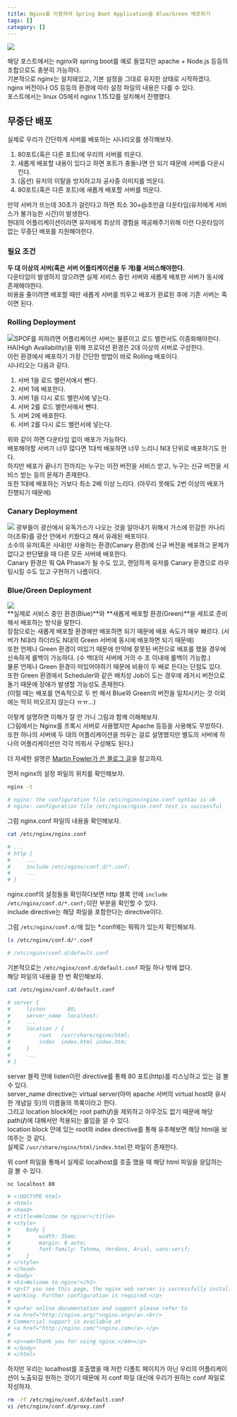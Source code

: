 ```yaml
---
title: Nginx를 이용하여 Spring Boot Application을 Blue/Green 배포하기
tags: []
category: []
---
```

![](nginx-spring-boot-blue-green-deployment/thumbs.jpg)

해당 포스트에서는 nginx와 spring boot를 예로 들었지만 apache + Node.js 등등의 조합으로도 충분히 가능하다.  
기본적으로 nginx는 설치돼있고, 기본 설정을 그대로 유지한 상태로 시작하겠다.  
nginx 버전이나 OS 등등의 환경에 따라 설정 파일의 내용은 다를 수 있다.  
포스트에서는 linux OS에서 nginx 1.15.12를 설치해서 진행했다.

## 무중단 배포
실제로 우리가 간단하게 서버를 배포하는 시나리오를 생각해보자.
1. 80포트(혹은 다른 포트)에 우리의 서버를 띄운다.
2. 새롭게 배포할 내용이 있다고 하면 포트가 충돌나면 안 되기 때문에 서버를 다운시킨다.  
3. (옵션) 유저의 이탈을 방지하고자 공사중 이미지를 띄운다.  
4. 80포트(혹은 다른 포트)에 새롭게 배포할 서버를 띄운다.

만약 서버가 뜨는데 30초가 걸린다고 하면 최소 30+@초만큼 다운타임(유저에게 서비스가 불가능한 시간)이 발생한다.  
현대의 어플리케이션이라면 유저에게 최상의 경험을 제공해주기위해 이런 다운타임이 없는 무중단 배포를 지원해야한다.  

### 필요 조건
**두 대 이상의 서버(혹은 서버 어플리케이션을 두 개)를 서비스해야한다.**  
다운타임이 발생하지 않으려면 실제 서비스 중인 서버와 새롭게 배포한 서버가 동시에 존재해야한다.  
비용을 줄이려면 배포할 때만 새롭게 서버를 띄우고 배포가 완료된 후에 기존 서버는 죽이면 된다.

### Rolling Deployment
![SPOF를 피하려면 어플리케이션 서버는 물론이고 로드 밸런서도 이중화해야한다.](nginx-spring-boot-blue-green-deployment/elb-basic.png)
HA(High Availability)을 위해 프로덕션 환경은 2대 이상의 서버로 구성한다.  
이런 환경에서 배포하기 가장 간단한 방법이 바로 Rolling 배포이다.  
시나리오는 다음과 같다.  
1. 서버 1을 로드 밸런서에서 뺀다.  
2. 서버 1에 배포한다.  
3. 서버 1을 다시 로드 밸런서에 넣는다.  
4. 서버 2를 로드 밸런서에서 뺀다.  
5. 서버 2에 배포한다.  
6. 서버 2를 다시 로드 밸런서에 넣는다.

위와 같이 하면 다운타임 없이 배포가 가능하다.  
배포해야할 서버가 너무 많다면 1대씩 배포하면 너무 느리니 N대 단위로 배포하기도 한다.  
하지만 배포가 끝나기 전까지는 누구는 이전 버전을 서비스 받고, 누구는 신규 버전을 서비스 받는 등의 문제가 존재한다.  
또한 1대에 배포하는 거보다 최소 2배 이상 느리다. (아무리 못해도 2번 이상의 배포가 진행되기 때문에)

### Canary Deployment
![](nginx-spring-boot-blue-green-deployment/canary.png)
광부들이 광산에서 유독가스가 나오는 것을 알아내기 위해서 가스에 민감한 카나리아(조류)를 광산 안에서 키웠다고 해서 유래된 배포이다.  
소수의 유저(혹은 사내)만 사용하는 환경(Canary 환경)에 신규 버전을 배포하고 문제가 없다고 판단됐을 때 다른 모든 서버에 배포한다.  
Canary 환경은 뭐 QA Phase가 될 수도 있고, 랜덤하게 유저를 Canary 환경으로 라우팅시킬 수도 있고 구현하기 나름이다.  

### Blue/Green Deployment
![](nginx-spring-boot-blue-green-deployment/thumbs.jpg)  
**실제로 서비스 중인 환경(Blue)**와 **새롭게 배포할 환경(Green)**을 세트로 준비해서 배포하는 방식을 말한다.  
장점으로는 새롭게 배포할 환경에만 배포하면 되기 때문에 배포 속도가 매우 빠르다. (서버가 N대라 하더라도 N대의 Green 서버에 동시에 배포하면 되기 때문에)  
또한 언제나 Green 환경이 떠있기 때문에 만약에 잘못된 버전으로 배포를 했을 경우에 신속하게 롤백이 가능하다. (수 백대의 서버에 거의 수 초 이내에 롤백이 가능함.)  
물론 언제나 Green 환경이 떠있어야하기 때문에 비용이 두 배로 든다는 단점도 있다.  
또한 Green 환경에서 Scheduler와 같은 배치성 Job이 도는 경우에 레거시 버전으로 돌기 때문에 장애가 발생할 가능성도 존재한다.  
(이럴 때는 배포를 연속적으로 두 번 해서 Blue와 Green의 버전을 일치시키는 것 이외에는 딱히 떠오르지 않는다 ㅠㅠ...)

이렇게 설명하면 이해가 잘 안 가니 그림과 함께 이해해보자.  
(그림에서는 Nginx를 프록시 서버로 사용했지만 Apache 등등을 사용해도 무방하다.  
또한 하나의 서버에 두 대의 어플리케이션을 띄우는 걸로 설명했지만 별도의 서버에 하나의 어플리케이션만 각각 띄워서 구성해도 된다.)

더 자세한 설명은 [Martin Fowler가 쓴 블로그 글](https://martinfowler.com/bliki/BlueGreenDeployment.html)을 참고하자.

먼저 nginx의 설정 파일의 위치를 확인해보자.  
```bash
nginx -t

# nginx: the configuration file /etc/nginx/nginx.conf syntax is ok
# nginx: configuration file /etc/nginx/nginx.conf test is successful
```

그럼 nginx.conf 파일의 내용을 확인해보자.  
```bash
cat /etc/nginx/nginx.conf

# ...
# http {
#     ... 
#     include /etc/nginx/conf.d/*.conf;
#     ...
# }
```

nginx.conf의 설정들을 확인하다보면 http 블록 안에 `include /etc/nginx/conf.d/*.conf;`이란 부분을 확인할 수 있다.  
include directive는 해당 파일을 포함한다는 directive이다.  

그럼 `/etc/nginx/conf.d/`에 있는 *.conf에는 뭐뭐가 있는지 확인해보자.  
```bash
ls /etc/nginx/conf.d/*.conf

# /etc/nginx/conf.d/default.conf
```

기본적으로는 `/etc/nginx/conf.d/default.conf` 파일 하나 밖에 없다.  
해당 파일의 내용을 한 번 확인해보자.  
```bash
cat /etc/nginx/conf.d/default.conf

# server {
#     listen       80;
#     server_name  localhost;
#     ...
#     location / {
#         root   /usr/share/nginx/html;
#         index  index.html index.htm;
#     }  
#     ...
# }
```
server 블럭 안에 listen이란 directive를 통해 80 포트(http)를 리스닝하고 있는 걸 볼 수 있다.  
server_name directive는 virtual server(아마 apache 서버의 virtual host와 유사한 개념일 듯)의 이름들의 목록이라고 한다.  
그리고 location block에는 root path(**/**)을 제외하고 아무것도 없기 때문에 해당 path(**/**)에 대해서만 적용되는 룰임을 알 수 있다.  
location block 안에 있는 root와 index directive를 통해 유추해보면 해당 html을 보여주는 것 같다.  
실제로 `/usr/share/nginx/html/index.html`란 파일이 존재한다.  

위 conf 파일을 통해서 실제로 localhost를 호출 했을 때 해당 html 파일을 응답하는 걸 볼 수 있다.  
```bash
nc localhost 80

# <!DOCTYPE html>
# <html>
# <head>
# <title>Welcome to nginx!</title>
# <style>
#     body {
#         width: 35em;
#         margin: 0 auto;
#         font-family: Tahoma, Verdana, Arial, sans-serif;
#     }
# </style>
# </head>
# <body>
# <h1>Welcome to nginx!</h1>
# <p>If you see this page, the nginx web server is successfully installed and
# working. Further configuration is required.</p>
# 
# <p>For online documentation and support please refer to
# <a href="http://nginx.org/">nginx.org</a>.<br/>
# Commercial support is available at
# <a href="http://nginx.com/">nginx.com</a>.</p>
# 
# <p><em>Thank you for using nginx.</em></p>
# </body>
# </html>
```

하지만 우리는 localhost를 호출했을 때 저런 디폴트 페이지가 아닌 우리의 어플리케이션이 노출되길 원하는 것이기 때문에
저 conf 파일 대신에 우리가 원하는 conf 파일로 작성하자.  
```bash
rm -rf /etc/nginx/conf.d/default.conf
vi /etc/nginx/conf.d/proxy.conf 
```